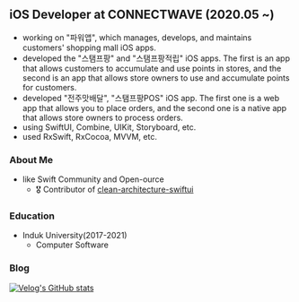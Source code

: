 ## iOS Developer at CONNECTWAVE (2020.05 ~)
- working on "파워앱", which manages, develops, and maintains customers' shopping mall iOS apps.
- developed the "스탬프팡" and "스탬프팡적립" iOS apps. The first is an app that allows customers to accumulate and use points in stores, and the second is an app that allows store owners to use and accumulate points for customers.
- developed "전주맛배달", "스탬프팡POS" iOS app. The first one is a web app that allows you to place orders, and the second one is a native app that allows store owners to process orders.
- using SwiftUI, Combine, UIKit, Storyboard, etc.
- used RxSwift, RxCocoa, MVVM, etc.

### About Me
- like Swift Community and Open-ource
    - 🎖 Contributor of [clean-architecture-swiftui](https://github.com/nalexn/clean-architecture-swiftui/pulls?q=is%3Apr+author%3AquokkaKyu+is%3Aclosed)
### Education
- Induk University(2017-2021)
    - Computer Software

### Blog
[![Velog's GitHub stats](https://velog-readme-stats.vercel.app/api/list?name=quokka)](https://velog.io/@quokka) 
